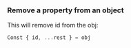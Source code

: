 
### Remove a property from an object
This will remove id from the obj:
```js
Const { id, ...rest } = obj
```
